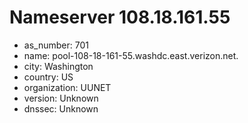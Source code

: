 # Nameserver 108.18.161.55

* as_number: 701
* name: pool-108-18-161-55.washdc.east.verizon.net.
* city: Washington
* country: US
* organization: UUNET
* version: Unknown
* dnssec: Unknown
